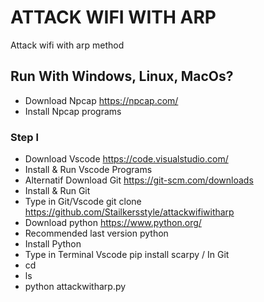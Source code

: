 # ATTACK WIFI WITH ARP
Attack wifi with arp method

## Run With Windows, Linux, MacOs?
- Download Npcap https://npcap.com/
- Install Npcap programs

### Step l
- Download Vscode https://code.visualstudio.com/
- Install & Run Vscode Programs
- Alternatif Download Git https://git-scm.com/downloads
- Install & Run Git
- Type in Git/Vscode git clone https://github.com/Stailkersstyle/attackwifiwitharp
- Download python https://www.python.org/
- Recommended last version python
- Install Python
- Type in Terminal Vscode pip install scarpy / In Git 
- cd
- ls
- python attackwitharp.py
